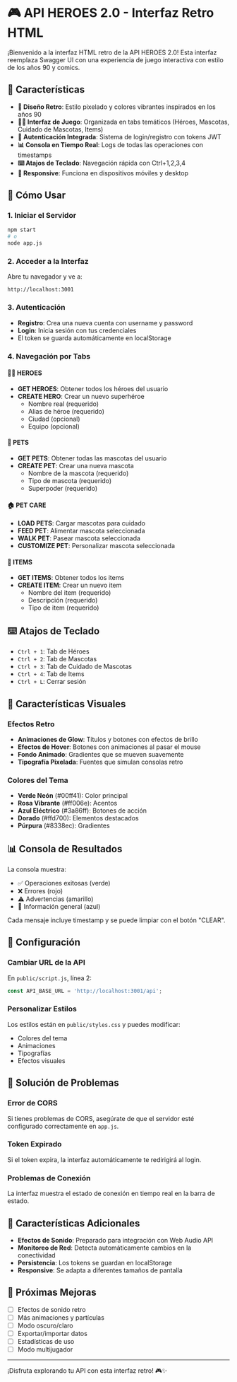 # 🎮 API HEROES 2.0 - Interfaz Retro HTML

¡Bienvenido a la interfaz HTML retro de la API HEROES 2.0! Esta interfaz reemplaza Swagger UI con una experiencia de juego interactiva con estilo de los años 90 y comics.

## 🚀 Características

- **🎨 Diseño Retro**: Estilo pixelado y colores vibrantes inspirados en los años 90
- **🦸‍♂️ Interfaz de Juego**: Organizada en tabs temáticos (Héroes, Mascotas, Cuidado de Mascotas, Items)
- **🔐 Autenticación Integrada**: Sistema de login/registro con tokens JWT
- **📊 Consola en Tiempo Real**: Logs de todas las operaciones con timestamps
- **⌨️ Atajos de Teclado**: Navegación rápida con Ctrl+1,2,3,4
- **📱 Responsive**: Funciona en dispositivos móviles y desktop

## 🎯 Cómo Usar

### 1. Iniciar el Servidor
```bash
npm start
# o
node app.js
```

### 2. Acceder a la Interfaz
Abre tu navegador y ve a:
```
http://localhost:3001
```

### 3. Autenticación
- **Registro**: Crea una nueva cuenta con username y password
- **Login**: Inicia sesión con tus credenciales
- El token se guarda automáticamente en localStorage

### 4. Navegación por Tabs

#### 🦸‍♂️ HEROES
- **GET HEROES**: Obtener todos los héroes del usuario
- **CREATE HERO**: Crear un nuevo superhéroe
  - Nombre real (requerido)
  - Alias de héroe (requerido)
  - Ciudad (opcional)
  - Equipo (opcional)

#### 🐾 PETS
- **GET PETS**: Obtener todas las mascotas del usuario
- **CREATE PET**: Crear una nueva mascota
  - Nombre de la mascota (requerido)
  - Tipo de mascota (requerido)
  - Superpoder (requerido)

#### 🏠 PET CARE
- **LOAD PETS**: Cargar mascotas para cuidado
- **FEED PET**: Alimentar mascota seleccionada
- **WALK PET**: Pasear mascota seleccionada
- **CUSTOMIZE PET**: Personalizar mascota seleccionada

#### 🎒 ITEMS
- **GET ITEMS**: Obtener todos los items
- **CREATE ITEM**: Crear un nuevo item
  - Nombre del item (requerido)
  - Descripción (requerido)
  - Tipo de item (requerido)

## ⌨️ Atajos de Teclado

- `Ctrl + 1`: Tab de Héroes
- `Ctrl + 2`: Tab de Mascotas
- `Ctrl + 3`: Tab de Cuidado de Mascotas
- `Ctrl + 4`: Tab de Items
- `Ctrl + L`: Cerrar sesión

## 🎨 Características Visuales

### Efectos Retro
- **Animaciones de Glow**: Títulos y botones con efectos de brillo
- **Efectos de Hover**: Botones con animaciones al pasar el mouse
- **Fondo Animado**: Gradientes que se mueven suavemente
- **Tipografía Pixelada**: Fuentes que simulan consolas retro

### Colores del Tema
- **Verde Neón** (#00ff41): Color principal
- **Rosa Vibrante** (#ff006e): Acentos
- **Azul Eléctrico** (#3a86ff): Botones de acción
- **Dorado** (#ffd700): Elementos destacados
- **Púrpura** (#8338ec): Gradientes

## 📊 Consola de Resultados

La consola muestra:
- ✅ Operaciones exitosas (verde)
- ❌ Errores (rojo)
- ⚠️ Advertencias (amarillo)
- 📡 Información general (azul)

Cada mensaje incluye timestamp y se puede limpiar con el botón "CLEAR".

## 🔧 Configuración

### Cambiar URL de la API
En `public/script.js`, línea 2:
```javascript
const API_BASE_URL = 'http://localhost:3001/api';
```

### Personalizar Estilos
Los estilos están en `public/styles.css` y puedes modificar:
- Colores del tema
- Animaciones
- Tipografías
- Efectos visuales

## 🐛 Solución de Problemas

### Error de CORS
Si tienes problemas de CORS, asegúrate de que el servidor esté configurado correctamente en `app.js`.

### Token Expirado
Si el token expira, la interfaz automáticamente te redirigirá al login.

### Problemas de Conexión
La interfaz muestra el estado de conexión en tiempo real en la barra de estado.

## 🎵 Características Adicionales

- **Efectos de Sonido**: Preparado para integración con Web Audio API
- **Monitoreo de Red**: Detecta automáticamente cambios en la conectividad
- **Persistencia**: Los tokens se guardan en localStorage
- **Responsive**: Se adapta a diferentes tamaños de pantalla

## 🚀 Próximas Mejoras

- [ ] Efectos de sonido retro
- [ ] Más animaciones y partículas
- [ ] Modo oscuro/claro
- [ ] Exportar/importar datos
- [ ] Estadísticas de uso
- [ ] Modo multijugador

---

¡Disfruta explorando tu API con esta interfaz retro! 🎮✨ 